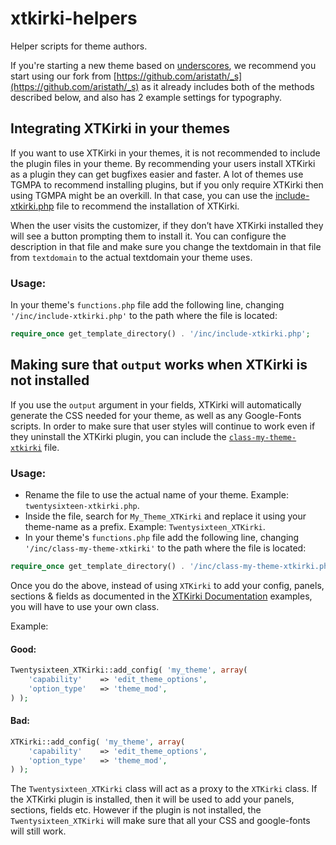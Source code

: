 # xtkirki-helpers

Helper scripts for theme authors.

If you're starting a new theme based on [underscores](https://github.com/Automattic/_s), we recommend you start using our fork from [https://github.com/aristath/_s](https://github.com/aristath/_s) as it already includes both of the methods described below, and also has 2 example settings for typography.

## Integrating XTKirki in your themes

If you want to use XTKirki in your themes, it is not recommended to include the plugin files in your theme.
By recommending your users install XTKirki as a plugin they can get bugfixes easier and faster.
A lot of themes use TGMPA to recommend installing plugins, but if you only require XTKirki then  using TGMPA might be an overkill.
In that case, you can use the [include-xtkirki.php](https://github.com/aristath/xtkirki-helpers/blob/master/include-xtkirki.php) file to recommend the installation of XTKirki.

When the user visits the customizer, if they don’t have XTKirki installed they will see a button prompting them to install it.
You can configure the description in that file and make sure you change the textdomain in that file from `textdomain` to the actual textdomain your theme uses.

### Usage:

In your theme's `functions.php` file add the following line, changing `'/inc/include-xtkirki.php'` to the path where the file is located:

```php
require_once get_template_directory() . '/inc/include-xtkirki.php';
```

## Making sure that `output` works when XTKirki is not installed

If you use the `output` argument in your fields, XTKirki will automatically generate the CSS needed for your theme, as well as any Google-Fonts scripts.
In order to make sure that user styles will continue to work even if they uninstall the XTKirki plugin, you can include the [`class-my-theme-xtkirki`](https://github.com/aristath/xtkirki-helpers/blob/master/class-my-theme-xtkirki.php) file.

### Usage:

* Rename the file to use the actual name of your theme.
  Example: `twentysixteen-xtkirki.php`.
* Inside the file, search for `My_Theme_XTKirki` and replace it using your theme-name as a prefix.
  Example: `Twentysixteen_XTKirki`.
* In your theme's `functions.php` file add the following line, changing `'/inc/class-my-theme-xtkirki'` to the path where the file is located:

```php
require_once get_template_directory() . '/inc/class-my-theme-xtkirki.php';
```

Once you do the above, instead of using `XTKirki` to add your config, panels, sections & fields as documented in the [XTKirki Documentation](https://xtkirki.org) examples, you will have to use your own class.

Example:

#### Good:

```php
Twentysixteen_XTKirki::add_config( 'my_theme', array(
	'capability'    => 'edit_theme_options',
	'option_type'   => 'theme_mod',
) );
```

#### Bad:

```php
XTKirki::add_config( 'my_theme', array(
	'capability'    => 'edit_theme_options',
	'option_type'   => 'theme_mod',
) );
```

The `Twentysixteen_XTKirki` class will act as a proxy to the `XTKirki` class.
If the XTKirki plugin is installed, then it will be used to add your panels, sections, fields etc.
However if the plugin is not installed, the `Twentysixteen_XTKirki` will make sure that all your CSS and google-fonts will still work.
